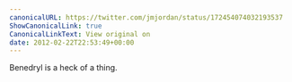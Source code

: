 ```yaml
---
canonicalURL: https://twitter.com/jmjordan/status/172454074032193537
ShowCanonicalLink: true
CanonicalLinkText: View original on
date: 2012-02-22T22:53:49+00:00
---
```

Benedryl is a heck of a thing.